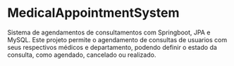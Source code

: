 # MedicalAppointmentSystem

Sistema de agendamentos de consultamentos com Springboot, JPA e MySQL. Este projeto permite o agendamento de consultas de usuarios com seus respectivos médicos e departamento, podendo definir o estado da consulta, como agendado, cancelado ou realizado.

